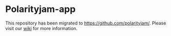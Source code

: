 # Polarityjam-app

This repository has been migrated to https://github.com/polarityjam/. Please visit our [wiki](https://polarityjam.readthedocs.io/en/latest/) for more information.


